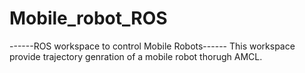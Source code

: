 # Mobile_robot_ROS
------ROS workspace to control Mobile Robots------
This workspace provide trajectory genration of a mobile robot thorugh AMCL.
